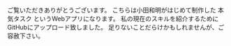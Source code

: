 ご覧いただきありがとうございます。
こちらは小田和明がはじめて制作した 本気タスク というWebアプリになります。
私の現在のスキルを紹介するためにGitHubにアップロード致しました。
足りないことだらけかもしれませんが、ご容赦下さい。
